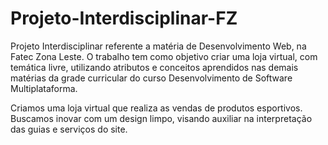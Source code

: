 # Projeto-Interdisciplinar-FZ
Projeto Interdisciplinar referente a matéria de Desenvolvimento Web, na Fatec Zona Leste.
O trabalho tem como objetivo criar uma loja virtual, com temática livre, utilizando atributos e conceitos aprendidos nas demais matérias da grade curricular do curso Desenvolvimento de Software Multiplataforma.

Criamos uma loja virtual que realiza as vendas de produtos esportivos. 
Buscamos inovar com um design limpo, visando auxiliar na interpretação das guias e serviços do site.
